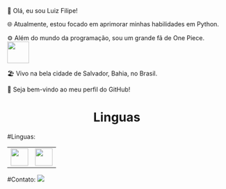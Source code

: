 👋 Olá, eu sou Luiz Filipe!

🌐 Atualmente, estou focado em aprimorar minhas habilidades em Python.

⚙️ Além do mundo da programação, sou um grande fã de One Piece. <td><img src="https://imgur.com/j8PwJwI.png" width="50" height="50"/></td>

🏖️ Vivo na bela cidade de Salvador, Bahia, no Brasil.

🌟 Seja bem-vindo ao meu perfil do GitHub!

<h1 align="center"> Linguas </h1>
#Linguas:
<table>
  <tr>
    <td><img src="https://cdn.jsdelivr.net/gh/devicons/devicon/icons/python/python-original.svg" width="40" height="40"/></td>
    <td><img src="https://cdn.jsdelivr.net/gh/devicons/devicon/icons/discordjs/discordjs-plain.svg" width="40" height="40"/></td>
  </tr>
</table>

#Contato:
<a href="mailto:luizbrandaodev@gmail.com"><img loading="lazy" src="https://img.shields.io/badge/Gmail-D14836?style=for-the-badge&logo=gmail&logoColor=white" target="_blank"></a>
